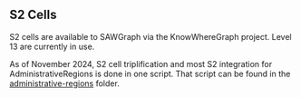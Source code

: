 ## S2 Cells

S2 cells are available to SAWGraph via the KnowWhereGraph project.
Level 13 are currently in use.

As of November 2024, S2 cell triplification and most S2 integration for AdministrativeRegions is done in one script. That script can be found in the [administrative-regions](/datasets/admin-regions) folder.
